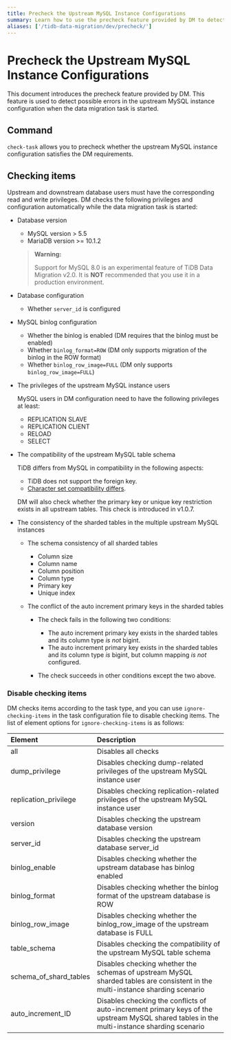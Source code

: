 ```yaml
---
title: Precheck the Upstream MySQL Instance Configurations
summary: Learn how to use the precheck feature provided by DM to detect errors in the upstream MySQL instance configurations.
aliases: ['/tidb-data-migration/dev/precheck/']
---
```


# Precheck the Upstream MySQL Instance Configurations

This document introduces the precheck feature provided by DM. This feature is used to detect possible errors in the upstream MySQL instance configuration when the data migration task is started.

## Command

`check-task` allows you to precheck whether the upstream MySQL instance configuration satisfies the DM requirements.

## Checking items

Upstream and downstream database users must have the corresponding read and write privileges. DM checks the following privileges and configuration automatically while the data migration task is started:

+ Database version

    - MySQL version > 5.5
    - MariaDB version >= 10.1.2

    > **Warning:**
    >
    > Support for MySQL 8.0 is an experimental feature of TiDB Data Migration v2.0. It is **NOT** recommended that you use it in a production environment.

+ Database configuration

    - Whether `server_id` is configured

+ MySQL binlog configuration

    - Whether the binlog is enabled (DM requires that the binlog must be enabled)
    - Whether `binlog_format=ROW` (DM only supports migration of the binlog in the ROW format)
    - Whether `binlog_row_image=FULL` (DM only supports `binlog_row_image=FULL`)

+ The privileges of the upstream MySQL instance users

    MySQL users in DM configuration need to have the following privileges at least:

    - REPLICATION SLAVE
    - REPLICATION CLIENT
    - RELOAD
    - SELECT

+ The compatibility of the upstream MySQL table schema

    TiDB differs from MySQL in compatibility in the following aspects:

    - TiDB does not support the foreign key.
    - [Character set compatibility differs](https://pingcap.com/docs/stable/reference/sql/character-set/).

    DM will also check whether the primary key or unique key restriction exists in all upstream tables. This check is introduced in v1.0.7.

+ The consistency of the sharded tables in the multiple upstream MySQL instances

    + The schema consistency of all sharded tables

        - Column size
        - Column name
        - Column position
        - Column type
        - Primary key
        - Unique index

    + The conflict of the auto increment primary keys in the sharded tables

        - The check fails in the following two conditions:

            - The auto increment primary key exists in the sharded tables and its column type *is not* bigint.
            - The auto increment primary key exists in the sharded tables and its column type *is* bigint, but column mapping *is not* configured.

        - The check succeeds in other conditions except the two above.

### Disable checking items

DM checks items according to the task type, and you can use `ignore-checking-items` in the task configuration file to disable checking items. The list of element options for `ignore-checking-items` is as follows:

| Element  | Description   |
| :----  | :-----|
| all | Disables all checks |
| dump_privilege | Disables checking dump-related privileges of the upstream MySQL instance user |
| replication_privilege | Disables checking replication-related privileges of the upstream MySQL instance user |
| version | Disables checking the upstream database version |
| server_id | Disables checking the upstream database server_id |
| binlog_enable | Disables checking whether the upstream database has binlog enabled |
| binlog_format | Disables checking whether the binlog format of the upstream database is ROW |
| binlog_row_image |  Disables checking whether the binlog_row_image of the upstream database is FULL |
| table_schema | Disables checking the compatibility of the upstream MySQL table schema |
| schema_of_shard_tables | Disables checking whether the schemas of upstream MySQL sharded tables are consistent in the multi-instance sharding scenario |
| auto_increment_ID | Disables checking the conflicts of auto-increment primary keys of the upstream MySQL shared tables in the multi-instance sharding scenario |
